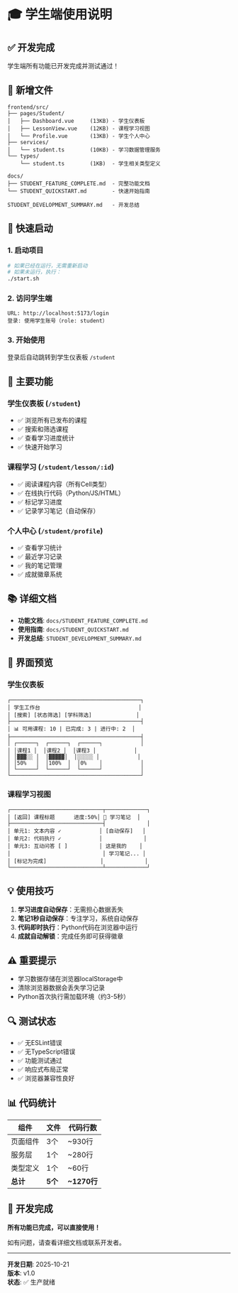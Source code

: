 # 🎓 学生端使用说明

## ✅ 开发完成

学生端所有功能已开发完成并测试通过！

## 📁 新增文件

```
frontend/src/
├── pages/Student/
│   ├── Dashboard.vue     (13KB) - 学生仪表板
│   ├── LessonView.vue    (12KB) - 课程学习视图
│   └── Profile.vue       (13KB) - 学生个人中心
├── services/
│   └── student.ts        (10KB) - 学习数据管理服务
└── types/
    └── student.ts        (1KB)  - 学生相关类型定义

docs/
├── STUDENT_FEATURE_COMPLETE.md  - 完整功能文档
└── STUDENT_QUICKSTART.md        - 快速开始指南

STUDENT_DEVELOPMENT_SUMMARY.md   - 开发总结
```

## 🚀 快速启动

### 1. 启动项目
```bash
# 如果已经在运行，无需重新启动
# 如果未运行，执行：
./start.sh
```

### 2. 访问学生端
```
URL: http://localhost:5173/login
登录: 使用学生账号（role: student）
```

### 3. 开始使用
登录后自动跳转到学生仪表板 `/student`

## 🎯 主要功能

### 学生仪表板 (`/student`)
- ✅ 浏览所有已发布的课程
- ✅ 搜索和筛选课程
- ✅ 查看学习进度统计
- ✅ 快速开始学习

### 课程学习 (`/student/lesson/:id`)
- ✅ 阅读课程内容（所有Cell类型）
- ✅ 在线执行代码（Python/JS/HTML）
- ✅ 标记学习进度
- ✅ 记录学习笔记（自动保存）

### 个人中心 (`/student/profile`)
- ✅ 查看学习统计
- ✅ 最近学习记录
- ✅ 我的笔记管理
- ✅ 成就徽章系统

## 📚 详细文档

- **功能文档**: `docs/STUDENT_FEATURE_COMPLETE.md`
- **使用指南**: `docs/STUDENT_QUICKSTART.md`
- **开发总结**: `STUDENT_DEVELOPMENT_SUMMARY.md`

## 🎨 界面预览

### 学生仪表板
```
┌─────────────────────────────────────────┐
│ 学生工作台                               │
│ [搜索] [状态筛选] [学科筛选]              │
├─────────────────────────────────────────┤
│ 📊 可用课程: 10 | 已完成: 3 | 进行中: 2  │
├─────────────────────────────────────────┤
│ ┌──────┐  ┌──────┐  ┌──────┐            │
│ │课程1 │  │课程2 │  │课程3 │            │
│ │▓▓▓░░ │  │▓▓▓▓▓│  │░░░░░ │            │
│ │50%   │  │100%  │  │0%    │            │
│ └──────┘  └──────┘  └──────┘            │
└─────────────────────────────────────────┘
```

### 课程学习视图
```
┌─────────────────────────────┬─────────────┐
│ [返回] 课程标题      进度:50%│ 📝 学习笔记  │
├─────────────────────────────┤             │
│ 单元1: 文本内容 ✓            │ [自动保存]   │
│ 单元2: 代码执行 ✓            │             │
│ 单元3: 互动问答 [ ]          │ 这是我的    │
│                             │ 学习笔记... │
│ [标记为完成]                 │             │
└─────────────────────────────┴─────────────┘
```

## 💡 使用技巧

1. **学习进度自动保存**：无需担心数据丢失
2. **笔记1秒自动保存**：专注学习，系统自动保存
3. **代码即时执行**：Python代码在浏览器中运行
4. **成就自动解锁**：完成任务即可获得徽章

## ⚠️ 重要提示

- 学习数据存储在浏览器localStorage中
- 清除浏览器数据会丢失学习记录
- Python首次执行需加载环境（约3-5秒）

## 🔍 测试状态

- ✅ 无ESLint错误
- ✅ 无TypeScript错误
- ✅ 功能测试通过
- ✅ 响应式布局正常
- ✅ 浏览器兼容性良好

## 📊 代码统计

| 组件 | 文件 | 代码行数 |
|------|------|----------|
| 页面组件 | 3个 | ~930行 |
| 服务层 | 1个 | ~280行 |
| 类型定义 | 1个 | ~60行 |
| **总计** | **5个** | **~1270行** |

## 🎉 开发完成

**所有功能已完成，可以直接使用！**

如有问题，请查看详细文档或联系开发者。

---

**开发日期**: 2025-10-21  
**版本**: v1.0  
**状态**: ✅ 生产就绪


